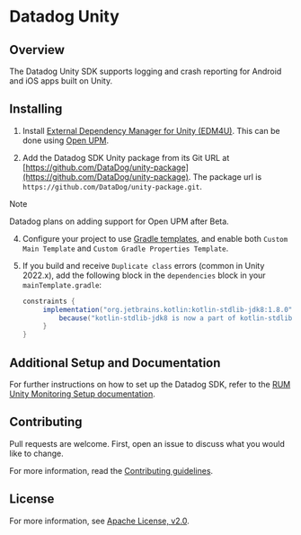 # Datadog Unity

## Overview

The Datadog Unity SDK supports logging and crash reporting for Android and iOS apps built on Unity.

[//]: # (Repo Note)

## Installing

1. Install [External Dependency Manager for Unity (EDM4U)](https://github.com/googlesamples/unity-jar-resolver). This can be done using [Open UPM](https://openupm.com/packages/com.google.external-dependency-manager/).

2. Add the Datadog SDK Unity package from its Git URL at [https://github.com/DataDog/unity-package](https://github.com/DataDog/unity-package).  The package url is `https://github.com/DataDog/unity-package.git`.

> [!NOTE]
> Datadog plans on adding support for Open UPM after Beta.

4. Configure your project to use [Gradle templates](https://docs.unity3d.com/Manual/gradle-templates.html), and enable both `Custom Main Template` and `Custom Gradle Properties Template`.

5. If you build and receive `Duplicate class` errors (common in Unity 2022.x), add the following block in the `dependencies` block in your `mainTemplate.gradle`:

   ```groovy
   constraints {
        implementation("org.jetbrains.kotlin:kotlin-stdlib-jdk8:1.8.0") {
            because("kotlin-stdlib-jdk8 is now a part of kotlin-stdlib")
        }
   }
   ```

## Additional Setup and Documentation

For further instructions on how to set up the Datadog SDK, refer to the [RUM Unity Monitoring Setup documentation](https://docs.datadoghq.com/real_user_monitoring/mobile_and_tv_monitoring/setup/unity/).

## Contributing

Pull requests are welcome. First, open an issue to discuss what you would like to change.

For more information, read the [Contributing guidelines](https://github.com/DataDog/dd-sdk-unity/blob/main/CONTRIBUTING.md).

## License

For more information, see [Apache License, v2.0](https://github.com/DataDog/dd-sdk-unity/blob/main/LICENSE).
